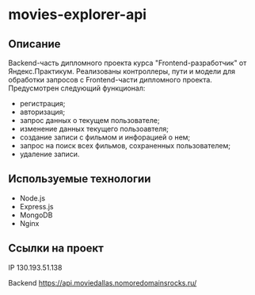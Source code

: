 # movies-explorer-api

## Описание

Backend-часть дипломного проекта курса "Frontend-разработчик" от Яндекс.Практикум.
Реализованы контроллеры, пути и модели для обработки запросов с Frontend-части дипломного проекта.
Предусмотрен следующий функционал:
  * регистрация;
  * авторизация;
  * запрос данных о текущем пользователе;
  * изменение данных текущего пользоавтеля;
  * создание записи с фильмом и инфорацией о нем;
  * запрос на поиск всех фильмов, сохраненных пользователем;
  * удаление записи.

## Используемые технологии

  * Node.js
  * Express.js
  * MongoDB
  * Nginx

## Ссылки на проект

IP 130.193.51.138

Backend https://api.moviedallas.nomoredomainsrocks.ru/

